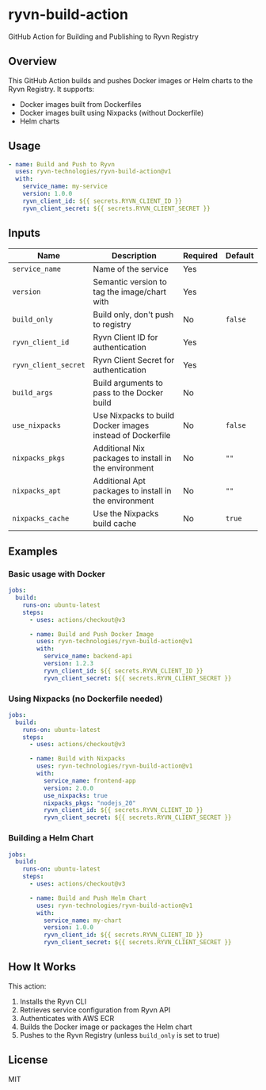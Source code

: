 # ryvn-build-action

GitHub Action for Building and Publishing to Ryvn Registry

## Overview

This GitHub Action builds and pushes Docker images or Helm charts to the Ryvn Registry. It supports:

- Docker images built from Dockerfiles
- Docker images built using Nixpacks (without Dockerfile)
- Helm charts

## Usage

```yaml
- name: Build and Push to Ryvn
  uses: ryvn-technologies/ryvn-build-action@v1
  with:
    service_name: my-service
    version: 1.0.0
    ryvn_client_id: ${{ secrets.RYVN_CLIENT_ID }}
    ryvn_client_secret: ${{ secrets.RYVN_CLIENT_SECRET }}
```

## Inputs

| Name                 | Description                                               | Required | Default |
| -------------------- | --------------------------------------------------------- | -------- | ------- |
| `service_name`       | Name of the service                                       | Yes      |         |
| `version`            | Semantic version to tag the image/chart with              | Yes      |         |
| `build_only`         | Build only, don't push to registry                        | No       | `false` |
| `ryvn_client_id`     | Ryvn Client ID for authentication                         | Yes      |         |
| `ryvn_client_secret` | Ryvn Client Secret for authentication                     | Yes      |         |
| `build_args`         | Build arguments to pass to the Docker build               | No       |         |
| `use_nixpacks`       | Use Nixpacks to build Docker images instead of Dockerfile | No       | `false` |
| `nixpacks_pkgs`      | Additional Nix packages to install in the environment     | No       | `""`    |
| `nixpacks_apt`       | Additional Apt packages to install in the environment     | No       | `""`    |
| `nixpacks_cache`     | Use the Nixpacks build cache                              | No       | `true`  |

## Examples

### Basic usage with Docker

```yaml
jobs:
  build:
    runs-on: ubuntu-latest
    steps:
      - uses: actions/checkout@v3

      - name: Build and Push Docker Image
        uses: ryvn-technologies/ryvn-build-action@v1
        with:
          service_name: backend-api
          version: 1.2.3
          ryvn_client_id: ${{ secrets.RYVN_CLIENT_ID }}
          ryvn_client_secret: ${{ secrets.RYVN_CLIENT_SECRET }}
```

### Using Nixpacks (no Dockerfile needed)

```yaml
jobs:
  build:
    runs-on: ubuntu-latest
    steps:
      - uses: actions/checkout@v3

      - name: Build with Nixpacks
        uses: ryvn-technologies/ryvn-build-action@v1
        with:
          service_name: frontend-app
          version: 2.0.0
          use_nixpacks: true
          nixpacks_pkgs: "nodejs_20"
          ryvn_client_id: ${{ secrets.RYVN_CLIENT_ID }}
          ryvn_client_secret: ${{ secrets.RYVN_CLIENT_SECRET }}
```

### Building a Helm Chart

```yaml
jobs:
  build:
    runs-on: ubuntu-latest
    steps:
      - uses: actions/checkout@v3

      - name: Build and Push Helm Chart
        uses: ryvn-technologies/ryvn-build-action@v1
        with:
          service_name: my-chart
          version: 1.0.0
          ryvn_client_id: ${{ secrets.RYVN_CLIENT_ID }}
          ryvn_client_secret: ${{ secrets.RYVN_CLIENT_SECRET }}
```

## How It Works

This action:

1. Installs the Ryvn CLI
2. Retrieves service configuration from Ryvn API
3. Authenticates with AWS ECR
4. Builds the Docker image or packages the Helm chart
5. Pushes to the Ryvn Registry (unless `build_only` is set to true)

## License

MIT
